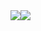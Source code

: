 <div align="center">
  <div style="display: flex; align-items: flex-start;">
    <img src="https://github-readme-stats.vercel.app/api?username={{username}}&show_icons=true&theme=dracula&count_private=true&hide_title=true"/>
    <img src="https://github-readme-stats.vercel.app/api/top-langs/?username={{username}}&theme=dracula&langs_count=8&layout=compact$hide_title=true" />
  </div>
</div>